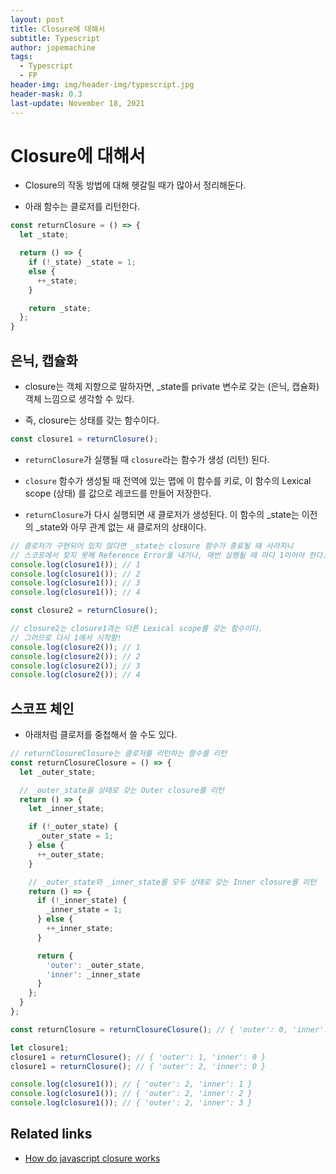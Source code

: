 ```yaml
---
layout: post
title: Closure에 대해서
subtitle: Typescript
author: jopemachine
tags:
  - Typescript
  - FP
header-img: img/header-img/typescript.jpg
header-mask: 0.3
last-update: November 18, 2021
---
```


# Closure에 대해서

- Closure의 작동 방법에 대해 헷갈릴 때가 많아서 정리해둔다.

- 아래 함수는 클로저를 리턴한다.

```js
const returnClosure = () => {
  let _state;

  return () => {
    if (!_state) _state = 1;
    else {
      ++_state;
    }

    return _state;
  };
}
```

## 은닉, 캡슐화

- closure는 객체 지향으로 말하자면, _state를 private 변수로 갖는 (은닉, 캡슐화) 객체 느낌으로 생각할 수 있다.

- 즉, closure는 상태를 갖는 함수이다.

```js
const closure1 = returnClosure();
```

- `returnClosure`가 실행될 때 `closure`라는 함수가 생성 (리턴) 된다.

- `closure` 함수가 생성될 때 전역에 있는 맵에 이 함수를 키로, 이 함수의 Lexical scope (상태) 를 값으로 레코드를 만들어 저장한다.

- `returnClosure`가 다시 실행되면 새 클로저가 생성된다. 이 함수의 _state는 이전의 _state와 아무 관계 없는 새 클로저의 상태이다.

```js
// 클로저가 구현되어 있지 않다면 _state는 closure 함수가 종료될 때 사라지니
// 스코프에서 찾지 못해 Reference Error를 내거나, 매번 실행될 때 마다 1이어야 한다.
console.log(closure1()); // 1
console.log(closure1()); // 2
console.log(closure1()); // 3
console.log(closure1()); // 4

const closure2 = returnClosure();

// closure2는 closure1과는 다른 Lexical scope를 갖는 함수이다. 
// 그러므로 다시 1에서 시작함!
console.log(closure2()); // 1
console.log(closure2()); // 2
console.log(closure2()); // 3
console.log(closure2()); // 4
```

## 스코프 체인

- 아래처럼 클로저를 중첩해서 쓸 수도 있다.

```js
// returnClosureClosure는 클로저를 리턴하는 함수를 리턴
const returnClosureClosure = () => {
  let _outer_state;

  // _outer_state을 상태로 갖는 Outer closure를 리턴
  return () => {
    let _inner_state;

    if (!_outer_state) {
      _outer_state = 1;
    } else {
      ++_outer_state;
    }

    // _outer_state와 _inner_state를 모두 상태로 갖는 Inner closure를 리턴
    return () => {
      if (!_inner_state) {
        _inner_state = 1;
      } else {
        ++_inner_state;
      }

      return {
        'outer': _outer_state,
        'inner': _inner_state
      }
    };
  }
};

const returnClosure = returnClosureClosure(); // { 'outer': 0, 'inner': 0 }

let closure1;
closure1 = returnClosure(); // { 'outer': 1, 'inner': 0 }
closure1 = returnClosure(); // { 'outer': 2, 'inner': 0 }

console.log(closure1()); // { 'outer': 2, 'inner': 1 }
console.log(closure1()); // { 'outer': 2, 'inner': 2 }
console.log(closure1()); // { 'outer': 2, 'inner': 3 }

```

## Related links

- [How do javascript closure works](https://stackoverflow.com/questions/111102/how-do-javascript-closures-work)